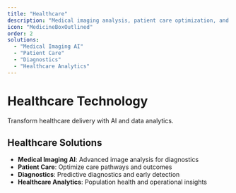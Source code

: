 ```yaml
---
title: "Healthcare"
description: "Medical imaging analysis, patient care optimization, and predictive diagnostics"
icon: "MedicineBoxOutlined"
order: 2
solutions:
  - "Medical Imaging AI"
  - "Patient Care"
  - "Diagnostics"
  - "Healthcare Analytics"
---
```


# Healthcare Technology

Transform healthcare delivery with AI and data analytics.

## Healthcare Solutions

- **Medical Imaging AI**: Advanced image analysis for diagnostics
- **Patient Care**: Optimize care pathways and outcomes
- **Diagnostics**: Predictive diagnostics and early detection
- **Healthcare Analytics**: Population health and operational insights
